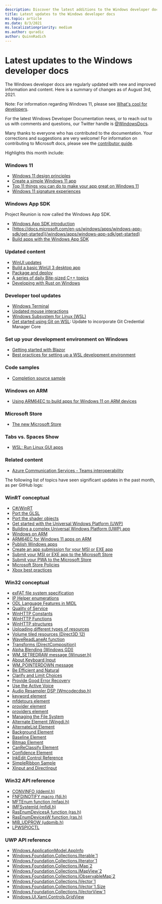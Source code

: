 ```yaml
---
description: Discover the latest additions to the Windows developer docs.
title: Latest updates to the Windows developer docs
ms.topic: article
ms.date: 8/3/2021
ms.localizationpriority: medium
ms.author: quradic
author: QuinnRadich
---
```


# Latest updates to the Windows developer docs

The Windows developer docs are regularly updated with new and improved information and content. Here is a summary of changes as of August 3rd, 2021.

Note: For information regarding Windows 11, please see [What's cool for developers](https://developer.microsoft.com/windows/windows-for-developers/).

For the latest Windows Developer Documentation news, or to reach out to us with comments and questions, our Twitter handle is [@WindowsDocs](https://twitter.com/windowsdocs).

Many thanks to everyone who has contributed to the documentation. Your corrections and suggestions are very welcome! For information on contributing to Microsoft docs, please see the [contributor guide](/contribute/).

Highlights this month include:

### Windows 11

* [Windows 11 design principles](/windows/apps/design/signature-experiences/design-principles)
* [Create a simple Windows 11 app](/windows/apps/get-started/build-apps-for-windows)
* [Top 11 things you can do to make your app great on Windows 11](/windows/apps/get-started/make-apps-great-for-windows)
* [Windows 11 signature experiences](/windows/apps/design/signature-experiences/signature-experiences)

### Windows App SDK

Project Reunion is now called the Windows App SDK.

* [Windows App SDK introduction](/windows/apps/windows-app-sdk/)
* [https://docs.microsoft.com/en-us/windows/apps/windows-app-sdk/get-started](/windows/apps/windows-app-sdk/get-started)
* [Build apps with the Windows App SDK](/windows/apps/windows-app-sdk/get-started)

### Updated content

* [WinUI updates](/windows/apps/winui/)
* [Build a basic WinUI 3 desktop app](/windows/apps/winui/winui3/desktop-build-basic-winui3-app)
* [Package and deploy](/windows/apps/package-and-deploy/)
* [A series of daily Bite-sized C++ topics](https://github.com/MicrosoftDocs/windows-devdocs-team/tree/main/bite-sized-cpp)
* [Developing with Rust on Windows](/windows/rust/rust-on-windows/)

### Developer tool updates

* [Windows Terminal](/windows/terminal/)
* [Updated mouse interactions](/windows/terminal/tips-and-tricks#mouse-interaction)
* [Windows Subsystem for Linux (WSL)](/windows/wsl/)
* [Get started using Git on WSL](/windows/wsl/tutorials/wsl-git): Update to incorporate Git Credential Manager Core


### Set up your development environment on Windows

* [Getting started with Blazor](/windows/blazor/blazor-getting-started)
* [Best practices for setting up a WSL development environment](/windows/wsl/best-practices-for-setting-up-a-wsl-development-environment)

### Code samples

* [Completion source sample](/windows/uwp/cpp-and-winrt-apis/concurrency-3)

### Windows on ARM

* [Using ARM64EC to build apps for Windows 11 on ARM devices](/windows/uwp/porting/arm64ec)

### Microsoft Store

* [The new Microsoft Store](https://developer.microsoft.com/microsoft-store/)



### Tabs vs. Spaces Show

* [WSL: Run Linux GUI apps](https://channel9.msdn.com/Shows/Tabs-vs-Spaces/WSL-2-Run-Linux-GUI-Apps)

### Related content

* [Azure Communication Services - Teams interoperability](/azure/communication-services/concepts/teams-interop)


The following list of topics have seen significant updates in the past month, as per GitHub logs:

### WinRT conceptual

<ul>
<li><a href="https://docs.microsoft.com/windows/uwp/csharp-winrt/index">C#/WinRT</a></li>
<li><a href="https://docs.microsoft.com/windows/uwp/gaming/port-the-glsl">Port the GLSL</a></li>
<li><a href="https://docs.microsoft.com/windows/uwp/gaming/port-the-shader-config">Port the shader objects</a></li>
<li><a href="https://docs.microsoft.com/windows/uwp/get-started/index">Get started with the Universal Windows Platform (UWP)</a></li>
<li><a href="https://docs.microsoft.com/windows/uwp/get-started/plan-your-app">Building a complex Universal Windows Platform (UWP) app</a></li>
<li><a href="https://docs.microsoft.com/windows/uwp/porting/apps-on-arm">Windows on ARM</a></li>
<li><a href="https://docs.microsoft.com/windows/uwp/porting/arm64ec">ARM64EC for Windows 11 apps on ARM</a></li>
<li><a href="https://docs.microsoft.com/windows/uwp/publish/index">Publish Windows apps</a></li>
<li><a href="https://docs.microsoft.com/windows/uwp/publish/msiexe/app-submissions">Create an app submission for your MSI or EXE app</a></li>
<li><a href="https://docs.microsoft.com/windows/uwp/publish/msiexe/overview">Submit your MSI or EXE app to the Microsoft Store</a></li>
<li><a href="https://docs.microsoft.com/windows/uwp/publish/pwa/overview">Submit your PWA to the Microsoft Store</a></li>
<li><a href="https://docs.microsoft.com/windows/uwp/publish/store-policies">Microsoft Store Policies</a></li>
<li><a href="https://docs.microsoft.com/windows/uwp/xbox-apps/tailoring-for-xbox">Xbox best practices</a></li>
</ul>


### Win32 conceptual

<ul>
<li><a href="https://docs.microsoft.com/windows/desktop/FileIO/exfat-specification">exFAT file system specification</a></li>
<li><a href="https://docs.microsoft.com/windows/desktop/IpHlp/ip-helper-enumerations">IP Helper enumerations</a></li>
<li><a href="https://docs.microsoft.com/windows/desktop/Midl/odl-language-features-in-midl">ODL Language Features in MIDL</a></li>
<li><a href="https://docs.microsoft.com/windows/desktop/ProcThread/quality-of-service">Quality of Service</a></li>
<li><a href="https://docs.microsoft.com/windows/desktop/WinHttp/winhttp-constants">WinHTTP Constants</a></li>
<li><a href="https://docs.microsoft.com/windows/desktop/WinHttp/winhttp-functions">WinHTTP Functions</a></li>
<li><a href="https://docs.microsoft.com/windows/desktop/WinHttp/winhttp-structures">WinHTTP structures</a></li>
<li><a href="https://docs.microsoft.com/windows/desktop/direct3d12/uploading-resources">Uploading different types of resources</a></li>
<li><a href="https://docs.microsoft.com/windows/desktop/direct3d12/volume-tiled-resources">Volume tiled resources (Direct3D 12)</a></li>
<li><a href="https://docs.microsoft.com/windows/desktop/direct3dhlsl/wavereadlaneat">WaveReadLaneAt function</a></li>
<li><a href="https://docs.microsoft.com/windows/desktop/directcomp/transforms">Transforms (DirectComposition)</a></li>
<li><a href="https://docs.microsoft.com/windows/desktop/gdi/alpha-blending">Alpha Blending (Windows GDI)</a></li>
<li><a href="https://docs.microsoft.com/windows/desktop/gdi/wm-setredraw">WM_SETREDRAW message (Winuser.h)</a></li>
<li><a href="https://docs.microsoft.com/windows/desktop/inputdev/about-keyboard-input">About Keyboard Input</a></li>
<li><a href="https://docs.microsoft.com/windows/desktop/inputmsg/wm-pointerdown">WM_POINTERDOWN message</a></li>
<li><a href="https://docs.microsoft.com/windows/desktop/lwef/be-efficient-and-natural">Be Efficient and Natural</a></li>
<li><a href="https://docs.microsoft.com/windows/desktop/lwef/clarify-and-limit-choices">Clarify and Limit Choices</a></li>
<li><a href="https://docs.microsoft.com/windows/desktop/lwef/provide-good-error-recovery">Provide Good Error Recovery</a></li>
<li><a href="https://docs.microsoft.com/windows/desktop/lwef/use-the-active-voice">Use the Active Voice</a></li>
<li><a href="https://docs.microsoft.com/windows/desktop/medfound/audioresampler">Audio Resampler DSP (Wmcodecdsp.h)</a></li>
<li><a href="https://docs.microsoft.com/windows/desktop/medfound/keyword">keyword element</a></li>
<li><a href="https://docs.microsoft.com/windows/desktop/medfound/mfdetours">mfdetours element</a></li>
<li><a href="https://docs.microsoft.com/windows/desktop/medfound/provider">provider element</a></li>
<li><a href="https://docs.microsoft.com/windows/desktop/medfound/providers">providers element</a></li>
<li><a href="https://docs.microsoft.com/windows/desktop/shell/manage">Managing the File System</a></li>
<li><a href="https://docs.microsoft.com/windows/desktop/tablet/alternate-element">Alternate Element (Wingdi.h)</a></li>
<li><a href="https://docs.microsoft.com/windows/desktop/tablet/alternatelist-element">AlternateList Element</a></li>
<li><a href="https://docs.microsoft.com/windows/desktop/tablet/background-element">Background Element</a></li>
<li><a href="https://docs.microsoft.com/windows/desktop/tablet/baseline-element">Baseline Element</a></li>
<li><a href="https://docs.microsoft.com/windows/desktop/tablet/bitmap-element">Bitmap Element</a></li>
<li><a href="https://docs.microsoft.com/windows/desktop/tablet/canreclassify-element">CanReClassify Element</a></li>
<li><a href="https://docs.microsoft.com/windows/desktop/tablet/confidence-element">Confidence Element</a></li>
<li><a href="https://docs.microsoft.com/windows/desktop/tablet/inkedit-control-reference">InkEdit Control Reference</a></li>
<li><a href="https://docs.microsoft.com/windows/desktop/windowsribbon/windowsribbon-sample1">SimpleRibbon Sample</a></li>
<li><a href="https://docs.microsoft.com/windows/desktop/xinput/xinput-and-directinput">XInput and DirectInput</a></li>
</ul>

### Win32 API reference

<ul>
<li><a href="https://docs.microsoft.com/windows/win32/api/ddeml/ns-ddeml-convinfo">CONVINFO (ddeml.h) </a></li>
<li><a href="https://docs.microsoft.com/windows/win32/api/fdi/nf-fdi-fnfdinotify">FNFDINOTIFY macro (fdi.h) </a></li>
<li><a href="https://docs.microsoft.com/windows/win32/api/mfapi/nf-mfapi-mftenum">MFTEnum function (mfapi.h) </a></li>
<li><a href="https://docs.microsoft.com/windows/win32/api/mfidl/nn-mfidl-imfsystemid">IMFSystemId (mfidl.h) </a></li>
<li><a href="https://docs.microsoft.com/windows/win32/api/ras/nf-ras-rasenumdevicesa">RasEnumDevicesA function (ras.h) </a></li>
<li><a href="https://docs.microsoft.com/windows/win32/api/ras/nf-ras-rasenumdevicesw">RasEnumDevicesW function (ras.h) </a></li>
<li><a href="https://docs.microsoft.com/windows/win32/api/udpmib/ns-udpmib-mib_udprow">MIB_UDPROW (udpmib.h) </a></li>
<li><a href="https://docs.microsoft.com/windows/win32/api/ws2spi/nc-ws2spi-lpwspioctl">LPWSPIOCTL </a></li>
</ul>

### UWP API reference

<ul>
<li><a href="https://docs.microsoft.com/uwp/api/windows.applicationmodel.appinfo">Windows.ApplicationModel.AppInfo</a></li>
<li><a href="https://docs.microsoft.com/uwp/api/windows.foundation.collections.iiterable">Windows.Foundation.Collections.IIterable`1</a></li>
<li><a href="https://docs.microsoft.com/uwp/api/windows.foundation.collections.iiterator">Windows.Foundation.Collections.IIterator`1</a></li>
<li><a href="https://docs.microsoft.com/uwp/api/windows.foundation.collections.imap">Windows.Foundation.Collections.IMap`2</a></li>
<li><a href="https://docs.microsoft.com/uwp/api/windows.foundation.collections.imapview">Windows.Foundation.Collections.IMapView`2</a></li>
<li><a href="https://docs.microsoft.com/uwp/api/windows.foundation.collections.iobservablemap">Windows.Foundation.Collections.IObservableMap`2</a></li>
<li><a href="https://docs.microsoft.com/uwp/api/windows.foundation.collections.ivector">Windows.Foundation.Collections.IVector`1</a></li>
<li><a href="https://docs.microsoft.com/uwp/api/windows.foundation.collections.ivector.1.size">Windows.Foundation.Collections.IVector`1.Size</a></li>
<li><a href="https://docs.microsoft.com/uwp/api/windows.foundation.collections.ivectorview">Windows.Foundation.Collections.IVectorView`1</a></li>
<li><a href="https://docs.microsoft.com/uwp/api/windows.ui.xaml.controls.gridview">Windows.UI.Xaml.Controls.GridView</a></li>
</ul>
